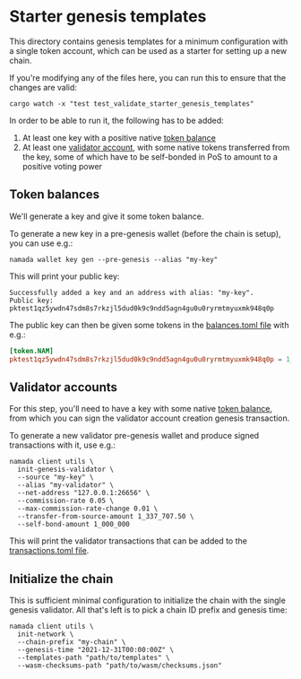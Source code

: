 # Starter genesis templates

This directory contains genesis templates for a minimum configuration with a single token account, which can be used as a starter for setting up a new chain.

If you're modifying any of the files here, you can run this to ensure that the changes are valid:

```shell
cargo watch -x "test test_validate_starter_genesis_templates"
```

In order to be able to run it, the following has to be added:

1. At least one key with a positive native [token balance](#token-balances)
2. At least one [validator account](#validator-accounts), with some native tokens transferred from the key, some of which have to be self-bonded in PoS to amount to a positive voting power

## Token balances

We'll generate a key and give it some token balance.

To generate a new key in a pre-genesis wallet (before the chain is setup), you can use e.g.:

```shell
namada wallet key gen --pre-genesis --alias "my-key"
```

This will print your public key:

```shell
Successfully added a key and an address with alias: "my-key".
Public key: pktest1qz5ywdn47sdm8s7rkzjl5dud0k9c9ndd5agn4gu0u0ryrmtmyuxmk948q0p
```

The public key can then be given some tokens in the [balances.toml file](balances.toml) with e.g.:

```toml
[token.NAM]
pktest1qz5ywdn47sdm8s7rkzjl5dud0k9c9ndd5agn4gu0u0ryrmtmyuxmk948q0p = 1_337_707.50
```

## Validator accounts

For this step, you'll need to have a key with some native [token balance](#token-balances), from which you can sign the validator account creation genesis transaction.

To generate a new validator pre-genesis wallet and produce signed transactions with it, use e.g.:

```shell
namada client utils \
  init-genesis-validator \
  --source "my-key" \
  --alias "my-validator" \
  --net-address "127.0.0.1:26656" \
  --commission-rate 0.05 \
  --max-commission-rate-change 0.01 \
  --transfer-from-source-amount 1_337_707.50 \
  --self-bond-amount 1_000_000
```

This will print the validator transactions that can be added to the [transactions.toml file](transactions.toml).

## Initialize the chain

This is sufficient minimal configuration to initialize the chain with the single genesis validator. All that's left is to pick a chain ID prefix and genesis time:

```shell
namada client utils \
  init-network \
  --chain-prefix "my-chain" \
  --genesis-time "2021-12-31T00:00:00Z" \
  --templates-path "path/to/templates" \
  --wasm-checksums-path "path/to/wasm/checksums.json"
```
